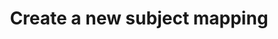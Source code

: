 ---
title: Create a new subject mapping 
command:
  name: create
  flags:
    - name: attribute-value-id
      description: The ID of the attribute value to map to a subject set
      shorthand: a
      required: true
      default: ""
    - name: action-standard
      description: The standard action to map to a subject set
      shorthand: s
      enum: [DECRYPT, TRANSMIT]
      required: true
      default: ""
    - name: action-custom
      description: The custom action to map to a subject set
      shorthand: c
      required: false
      default: ""
    - name: subject-condition-set-id
      description: Known pre-existing Subject Condition Set Id
      required: true
      default: ""
    - name: subject-condition-set-new
      description: JSON array of Subject Sets to create a new Subject Condition Set associated with the created Subject Mapping
      required: false
      default: ""
    - name: label
      description: "Optional metadata 'labels' in the format: key=value"
      shorthand: l
      default: ""
---